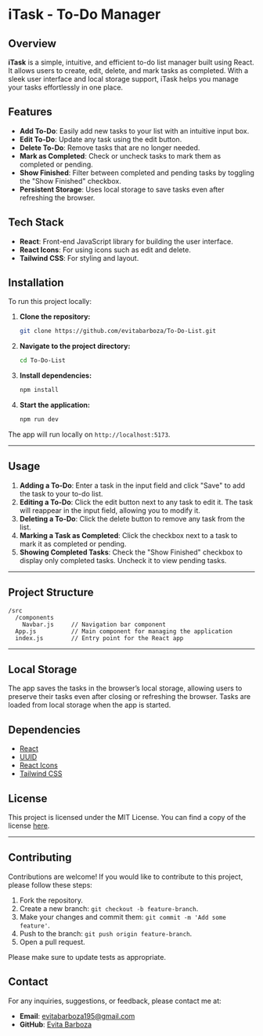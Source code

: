 # iTask - To-Do Manager

## Overview

**iTask** is a simple, intuitive, and efficient to-do list manager built using React. It allows users to create, edit, delete, and mark tasks as completed. With a sleek user interface and local storage support, iTask helps you manage your tasks effortlessly in one place.

## Features

- **Add To-Do**: Easily add new tasks to your list with an intuitive input box.
- **Edit To-Do**: Update any task using the edit button.
- **Delete To-Do**: Remove tasks that are no longer needed.
- **Mark as Completed**: Check or uncheck tasks to mark them as completed or pending.
- **Show Finished**: Filter between completed and pending tasks by toggling the "Show Finished" checkbox.
- **Persistent Storage**: Uses local storage to save tasks even after refreshing the browser.


## Tech Stack

- **React**: Front-end JavaScript library for building the user interface.
- **React Icons**: For using icons such as edit and delete.
- **Tailwind CSS**: For styling and layout.


## Installation

To run this project locally:

1. **Clone the repository:**
   ```bash
   git clone https://github.com/evitabarboza/To-Do-List.git
   ```

2. **Navigate to the project directory:**
   ```bash
   cd To-Do-List
   ```

3. **Install dependencies:**
   ```bash
   npm install
   ```

4. **Start the application:**
   ```bash
   npm run dev
   ```

The app will run locally on `http://localhost:5173`.

---

## Usage

1. **Adding a To-Do**: Enter a task in the input field and click "Save" to add the task to your to-do list.
2. **Editing a To-Do**: Click the edit button next to any task to edit it. The task will reappear in the input field, allowing you to modify it.
3. **Deleting a To-Do**: Click the delete button to remove any task from the list.
4. **Marking a Task as Completed**: Click the checkbox next to a task to mark it as completed or pending.
5. **Showing Completed Tasks**: Check the "Show Finished" checkbox to display only completed tasks. Uncheck it to view pending tasks.

---

## Project Structure

```
/src
  /components
    Navbar.js     // Navigation bar component
  App.js          // Main component for managing the application
  index.js        // Entry point for the React app
```

---

## Local Storage

The app saves the tasks in the browser’s local storage, allowing users to preserve their tasks even after closing or refreshing the browser. Tasks are loaded from local storage when the app is started.


## Dependencies

- [React](https://reactjs.org/)
- [UUID](https://www.npmjs.com/package/uuid)
- [React Icons](https://react-icons.github.io/react-icons/)
- [Tailwind CSS](https://tailwindcss.com/)


## License

This project is licensed under the MIT License. You can find a copy of the license [here](https://opensource.org/licenses/MIT).

---

## Contributing

Contributions are welcome! If you would like to contribute to this project, please follow these steps:

1. Fork the repository.
2. Create a new branch: `git checkout -b feature-branch`.
3. Make your changes and commit them: `git commit -m 'Add some feature'`.
4. Push to the branch: `git push origin feature-branch`.
5. Open a pull request.

Please make sure to update tests as appropriate.


## Contact

For any inquiries, suggestions, or feedback, please contact me at:

- **Email**: [evitabarboza195@gmail.com](mailto:evitabarboza195@gmail.com)
- **GitHub**: [Evita Barboza](https://github.com/evitabarboza)


